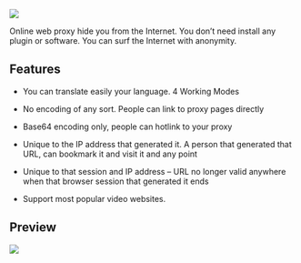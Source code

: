 ![](https://cdn.nicheoffice.web.tr/image/1172169776_.jpg)

Online web proxy hide you from the Internet. You don’t need install any plugin or software. You can surf the Internet with anonymity.

Features
--------

*   You can translate easily your language.
4 Working Modes

*   No encoding of any sort. People can link to proxy pages directly
*   Base64 encoding only, people can hotlink to your proxy
*   Unique to the IP address that generated it. A person that generated that URL, can bookmark it and visit it and any point
*   Unique to that session and IP address – URL no longer valid anywhere when that browser session that generated it ends

*   Support most popular video websites.

Preview
-------

![](https://cdn.nicheoffice.web.tr/image/1583667250_.png)
